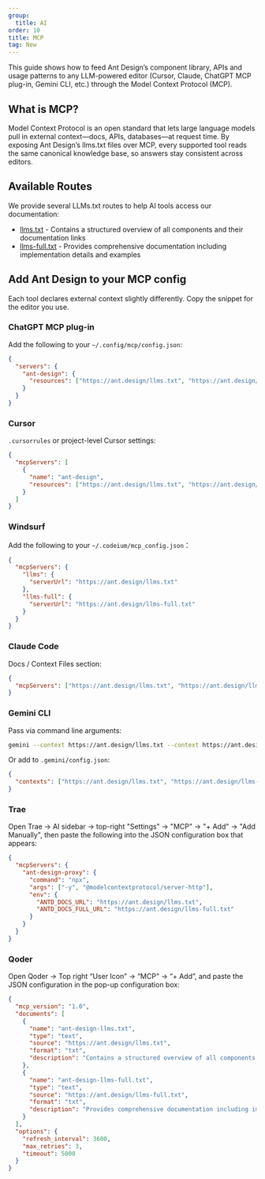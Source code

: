 ```yaml
---
group:
  title: AI
order: 10
title: MCP
tag: New
---
```


This guide shows how to feed Ant Design’s component library, APIs and usage patterns to any LLM-powered editor (Cursor, Claude, ChatGPT MCP plug-in, Gemini CLI, etc.) through the Model Context Protocol (MCP).

## What is MCP?

Model Context Protocol is an open standard that lets large language models pull in external context—docs, APIs, databases—at request time. By exposing Ant Design’s llms.txt files over MCP, every supported tool reads the same canonical knowledge base, so answers stay consistent across editors.

## Available Routes

We provide several LLMs.txt routes to help AI tools access our documentation:

- [llms.txt](https://ant.design/llms.txt) - Contains a structured overview of all components and their documentation links
- [llms-full.txt](https://ant.design/llms-full.txt) - Provides comprehensive documentation including implementation details and examples

## Add Ant Design to your MCP config

Each tool declares external context slightly differently. Copy the snippet for the editor you use.

### ChatGPT MCP plug-in

Add the following to your `~/.config/mcp/config.json`:

```json
{
  "servers": {
    "ant-design": {
      "resources": ["https://ant.design/llms.txt", "https://ant.design/llms-full.txt"]
    }
  }
}
```

### Cursor

`.cursorrules` or project-level Cursor settings:

```json
{
  "mcpServers": [
    {
      "name": "ant-design",
      "resources": ["https://ant.design/llms.txt", "https://ant.design/llms-full.txt"]
    }
  ]
}
```

### Windsurf

Add the following to your `~/.codeium/mcp_config.json`：

```json
{
  "mcpServers": {
    "llms": {
      "serverUrl": "https://ant.design/llms.txt"
    },
    "llms-full": {
      "serverUrl": "https://ant.design/llms-full.txt"
    }
  }
}
```

### Claude Code

Docs / Context Files section:

```json
{
  "mcpServers": ["https://ant.design/llms.txt", "https://ant.design/llms-full.txt"]
}
```

### Gemini CLI

Pass via command line arguments:

```bash
gemini --context https://ant.design/llms.txt --context https://ant.design/llms-full.txt
```

Or add to `.gemini/config.json`:

```json
{
  "contexts": ["https://ant.design/llms.txt", "https://ant.design/llms-full.txt"]
}
```

### Trae

Open Trae → AI sidebar → top-right "Settings" → "MCP" → "+ Add" → "Add Manually", then paste the following into the JSON configuration box that appears:

```json
{
  "mcpServers": {
    "ant-design-proxy": {
      "command": "npx",
      "args": ["-y", "@modelcontextprotocol/server-http"],
      "env": {
        "ANTD_DOCS_URL": "https://ant.design/llms.txt",
        "ANTD_DOCS_FULL_URL": "https://ant.design/llms-full.txt"
      }
    }
  }
}
```

### Qoder

Open Qoder → Top right “User Icon” → “MCP” → “+ Add”, and paste the JSON configuration in the pop-up configuration box:

```json
{
  "mcp_version": "1.0",
  "documents": [
    {
      "name": "ant-design-llms.txt",
      "type": "text",
      "source": "https://ant.design/llms.txt",
      "format": "txt",
      "description": "Contains a structured overview of all components and their documentation links"
    },
    {
      "name": "ant-design-llms-full.txt",
      "type": "text",
      "source": "https://ant.design/llms-full.txt",
      "format": "txt",
      "description": "Provides comprehensive documentation including implementation details and examples"
    }
  ],
  "options": {
    "refresh_interval": 3600,
    "max_retries": 3,
    "timeout": 5000
  }
}
```
